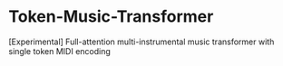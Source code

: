 # Token-Music-Transformer
[Experimental] Full-attention multi-instrumental music transformer with single token MIDI encoding
